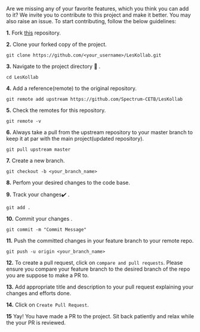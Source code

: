 Are we missing any of your favorite features, which you think you can add to it? We invite you to contribute to this project and make it better. You may also raise an issue.
To start contributing, follow the below guidelines: 

**1.**  Fork [this](https://github.com/Spectrum-CETB/LesKollab) repository.

**2.**  Clone your forked copy of the project.

```
git clone https://github.com/<your_username>/LesKollab.git
```

**3.** Navigate to the project directory :file_folder: .

```
cd LesKollab
```

**4.** Add a reference(remote) to the original repository.

```
git remote add upstream https://github.com/Spectrum-CETB/LesKollab 
```

**5.** Check the remotes for this repository.

```
git remote -v
```

**6.** Always take a pull from the upstream repository to your master branch to keep it at par with the main project(updated repository).

```
git pull upstream master
```

**7.** Create a new branch.

```
git checkout -b <your_branch_name>
```

**8.** Perfom your desired changes to the code base.

**9.** Track your changes:heavy_check_mark: .

```
git add . 
```

**10.** Commit your changes .

```
git commit -m "Commit Message"
```

**11.** Push the committed changes in your feature branch to your remote repo.

```
git push -u origin <your_branch_name>
```

**12.** To create a pull request, click on `compare and pull requests`. Please ensure you compare your feature branch to the desired branch of the repo you are suppose to make a PR to.


**13.** Add appropriate title and description to your pull request explaining your changes and efforts done.


**14.** Click on `Create Pull Request`.


**15** Yay! You have made a PR to the project. Sit back patiently and relax while the your PR is reviewed.